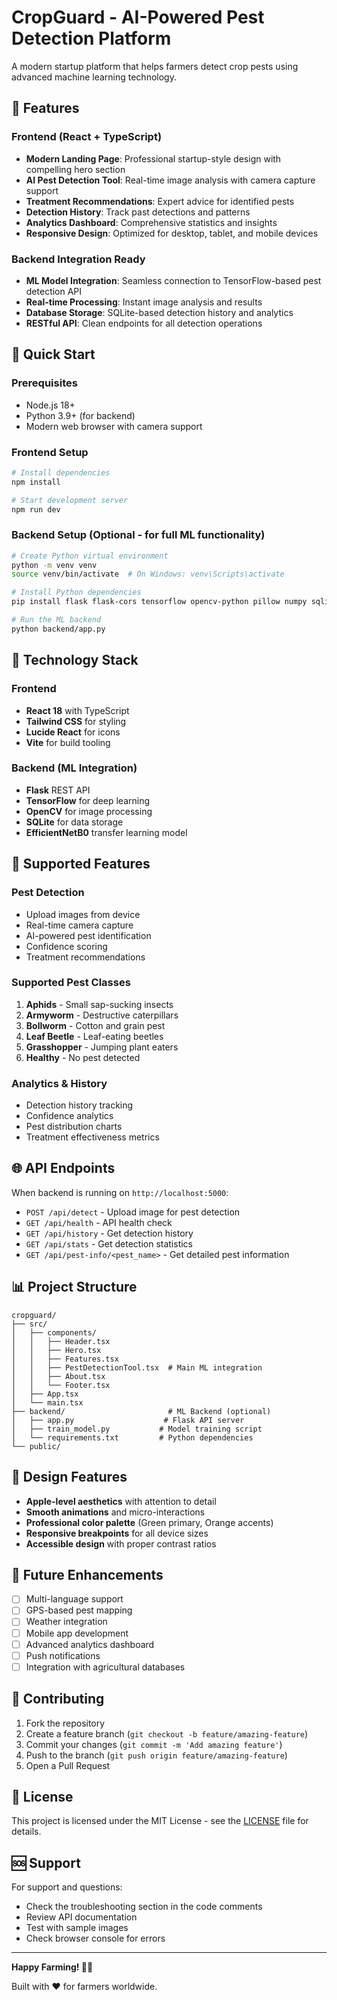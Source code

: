 # CropGuard - AI-Powered Pest Detection Platform

A modern startup platform that helps farmers detect crop pests using advanced machine learning technology.

## 🌟 Features

### Frontend (React + TypeScript)
- **Modern Landing Page**: Professional startup-style design with compelling hero section
- **AI Pest Detection Tool**: Real-time image analysis with camera capture support
- **Treatment Recommendations**: Expert advice for identified pests
- **Detection History**: Track past detections and patterns
- **Analytics Dashboard**: Comprehensive statistics and insights
- **Responsive Design**: Optimized for desktop, tablet, and mobile devices

### Backend Integration Ready
- **ML Model Integration**: Seamless connection to TensorFlow-based pest detection API
- **Real-time Processing**: Instant image analysis and results
- **Database Storage**: SQLite-based detection history and analytics
- **RESTful API**: Clean endpoints for all detection operations

## 🚀 Quick Start

### Prerequisites
- Node.js 18+ 
- Python 3.9+ (for backend)
- Modern web browser with camera support

### Frontend Setup
```bash
# Install dependencies
npm install

# Start development server
npm run dev
```

### Backend Setup (Optional - for full ML functionality)
```bash
# Create Python virtual environment
python -m venv venv
source venv/bin/activate  # On Windows: venv\Scripts\activate

# Install Python dependencies
pip install flask flask-cors tensorflow opencv-python pillow numpy sqlite3 werkzeug scikit-learn matplotlib seaborn

# Run the ML backend
python backend/app.py
```

## 🔧 Technology Stack

### Frontend
- **React 18** with TypeScript
- **Tailwind CSS** for styling
- **Lucide React** for icons
- **Vite** for build tooling

### Backend (ML Integration)
- **Flask** REST API
- **TensorFlow** for deep learning
- **OpenCV** for image processing
- **SQLite** for data storage
- **EfficientNetB0** transfer learning model

## 📱 Supported Features

### Pest Detection
- Upload images from device
- Real-time camera capture
- AI-powered pest identification
- Confidence scoring
- Treatment recommendations

### Supported Pest Classes
1. **Aphids** - Small sap-sucking insects
2. **Armyworm** - Destructive caterpillars  
3. **Bollworm** - Cotton and grain pest
4. **Leaf Beetle** - Leaf-eating beetles
5. **Grasshopper** - Jumping plant eaters
6. **Healthy** - No pest detected

### Analytics & History
- Detection history tracking
- Confidence analytics
- Pest distribution charts
- Treatment effectiveness metrics

## 🌐 API Endpoints

When backend is running on `http://localhost:5000`:

- `POST /api/detect` - Upload image for pest detection
- `GET /api/health` - API health check
- `GET /api/history` - Get detection history
- `GET /api/stats` - Get detection statistics
- `GET /api/pest-info/<pest_name>` - Get detailed pest information

## 📊 Project Structure

```
cropguard/
├── src/
│   ├── components/
│   │   ├── Header.tsx
│   │   ├── Hero.tsx
│   │   ├── Features.tsx
│   │   ├── PestDetectionTool.tsx  # Main ML integration
│   │   ├── About.tsx
│   │   └── Footer.tsx
│   ├── App.tsx
│   └── main.tsx
├── backend/                       # ML Backend (optional)
│   ├── app.py                    # Flask API server
│   ├── train_model.py           # Model training script
│   └── requirements.txt         # Python dependencies
└── public/
```

## 🎨 Design Features

- **Apple-level aesthetics** with attention to detail
- **Smooth animations** and micro-interactions
- **Professional color palette** (Green primary, Orange accents)
- **Responsive breakpoints** for all device sizes
- **Accessible design** with proper contrast ratios

## 🔮 Future Enhancements

- [ ] Multi-language support
- [ ] GPS-based pest mapping
- [ ] Weather integration
- [ ] Mobile app development
- [ ] Advanced analytics dashboard
- [ ] Push notifications
- [ ] Integration with agricultural databases

## 🤝 Contributing

1. Fork the repository
2. Create a feature branch (`git checkout -b feature/amazing-feature`)
3. Commit your changes (`git commit -m 'Add amazing feature'`)
4. Push to the branch (`git push origin feature/amazing-feature`)
5. Open a Pull Request

## 📄 License

This project is licensed under the MIT License - see the [LICENSE](LICENSE) file for details.

## 🆘 Support

For support and questions:
- Check the troubleshooting section in the code comments
- Review API documentation
- Test with sample images
- Check browser console for errors

---

**Happy Farming! 🌾🚜**

Built with ❤️ for farmers worldwide.